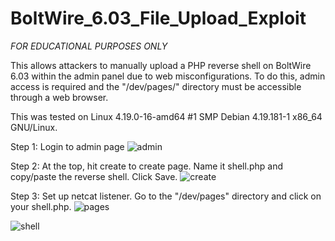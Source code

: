 # BoltWire_6.03_File_Upload_Exploit
*FOR EDUCATIONAL PURPOSES ONLY*

This allows attackers to manually upload a PHP reverse shell on BoltWire 6.03 within the admin panel due to web misconfigurations. 
To do this, admin access is required and the "/dev/pages/" directory must be accessible through a web browser. 

This was tested on Linux 4.19.0-16-amd64 #1 SMP Debian 4.19.181-1 x86_64 GNU/Linux.

Step 1: Login to admin page
![admin](https://github.com/nesterXneo/BoltWire_6.03_File_Upload/assets/52898555/29d32728-f490-46de-9809-ee51d3659701)


Step 2: At the top, hit create to create page. Name it shell.php and copy/paste the reverse shell. Click Save.
![create](https://github.com/nesterXneo/BoltWire_6.03_File_Upload/assets/52898555/d10d55e4-0e90-456c-a3e6-a558388d2806)


Step 3: Set up netcat listener. Go to the "/dev/pages" directory and click on your shell.php.
![pages](https://github.com/nesterXneo/BoltWire_6.03_File_Upload/assets/52898555/b4c05f06-618b-40be-a45d-8bb8efc87caa)

![shell](https://github.com/nesterXneo/BoltWire_6.03_File_Upload/assets/52898555/c6cd6f68-713d-4ba9-9a24-3e6ffdc11ca5)
